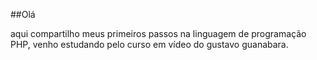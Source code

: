 ##Olá 

aqui compartilho meus primeiros passos na linguagem de programação PHP, venho estudando pelo curso em vídeo do gustavo guanabara.
